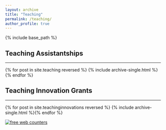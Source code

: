 ```yaml
---
layout: archive
title: "Teaching"
permalink: /teaching/
author_profile: true
---
```


{% include base_path %}
## Teaching Assistantships
---
{% for post in site.teaching reversed %}
  {% include archive-single.html %}{% endfor %}

## Teaching Innovation Grants
---
{% for post in site.teachinginnovations reversed %}
  {% include archive-single.html %}{% endfor %}

<div id="sfc89dctj73yaz1np6uzmquy1xcdbruh82c"></div>
<script type="text/javascript" src="https://counter1.optistats.ovh/private/counter.js?c=89dctj73yaz1np6uzmquy1xcdbruh82c&down=async" async></script>
<noscript><a href="https://www.freecounterstat.com" title="free web counters"><img src="https://counter1.optistats.ovh/private/freecounterstat.php?c=89dctj73yaz1np6uzmquy1xcdbruh82c" border="0" title="free web counters" alt="free web counters"></a></noscript>
